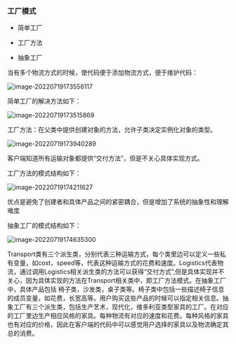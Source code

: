 ### 工厂模式

- 简单工厂

- 工厂方法

- 抽象工厂

  

当有多个物流方式的时候，使代码便于添加物流方式，便于维护代码：

![image-20220719173556117](C:\Users\Administrator\AppData\Roaming\Typora\typora-user-images\image-20220719173556117.png)

简单工厂的解决方法如下：

![image-20220719173515869](C:\Users\Administrator\AppData\Roaming\Typora\typora-user-images\image-20220719173515869.png)

工厂方法：在父类中提供创建对象的方法，允许子类决定实例化对象的类型。

![image-20220719173940289](C:\Users\Administrator\AppData\Roaming\Typora\typora-user-images\image-20220719173940289.png)

客户端知道所有运输对象都提供“交付方法”，但是不关心具体实现方式。

工厂方法的模式结构如下：

![image-20220719174211627](C:\Users\Administrator\AppData\Roaming\Typora\typora-user-images\image-20220719174211627.png)

优点是避免了创建者和具体产品之间的紧密耦合，但是增加了系统的抽象性和理解难度

抽象工厂的模式结构如下：

![image-20220719174635300](C:\Users\Administrator\AppData\Roaming\Typora\typora-user-images\image-20220719174635300.png)





Transport类有三个派生类，分别代表三种运输方式，每个类里边可以定义一些私有变量，如cost，speed等，代表这种运输方式的花费和速度。Logistics代表物流，通过调用Logistics相关派生类的方法可以获得“交付方式”,但是具体实现并不关心，因为具体实现的方法在Transport相关类中，即工厂方法模式。在抽象工厂中，具体产品包括 椅子类，沙发类，桌子类等。椅子类中包括一些描述椅子信息的成员变量，如花费，长宽高等。用户购买这些产品的时候可以指定相关信息。抽象工厂有三个派生类，包括生产艺术，现代化，维多利亚类型家具的工厂。在对应的工厂里边生产相应风格的家具。每种物流有对应的速度和花费。每种风格的家具也有对应的价格，因此在客户端的代码中可以感觉用户选择的家具以及物流确定其总的消费。